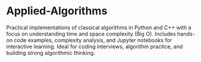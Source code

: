 # Applied-Algorithms
Practical implementations of classical algorithms in Python and C++ with a focus on understanding time and space complexity (Big O). Includes hands-on code examples, complexity analysis, and Jupyter notebooks for interactive learning. Ideal for coding interviews, algorithm practice, and building strong algorithmic thinking.
